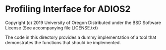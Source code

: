 # Profiling Interface for ADIOS2

Copyright (c) 2019 University of Oregon
Distributed under the BSD Software License
(See accompanying file LICENSE.txt)

The code in this directory provides a dummy implementation of a tool that
demonstrates the functions that should be implemented. 
